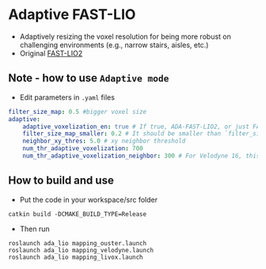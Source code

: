 # Adaptive FAST-LIO

+ Adaptively resizing the voxel resolution for being more robust on challenging environments (e.g., narrow stairs, aisles, etc.)
+ Original [FAST-LIO2](https://github.com/hku-mars/FAST_LIO)


## Note - how to use `Adaptive mode`
+ Edit parameters in `.yaml` files

```yaml
filter_size_map: 0.5 #bigger voxel size
adaptive:
    adaptive_voxelization_en: true # If true, ADA-FAST-LIO2, or just FAST-LIO2
    filter_size_map_smaller: 0.2 # It should be smaller than `filter_size_map`
    neighbor_xy_thres: 5.0 # xy neighbor threshold
    num_thr_adaptive_voxelization: 700
    num_thr_adaptive_voxelization_neighbor: 300 # For Velodyne 16, this method is not applicable
```


## How to build and use
+ Put the code in your workspace/src folder
```shell
catkin build -DCMAKE_BUILD_TYPE=Release
```
+ Then run
```shell
roslaunch ada_lio mapping_ouster.launch
roslaunch ada_lio mapping_velodyne.launch
roslaunch ada_lio mapping_livox.launch
```